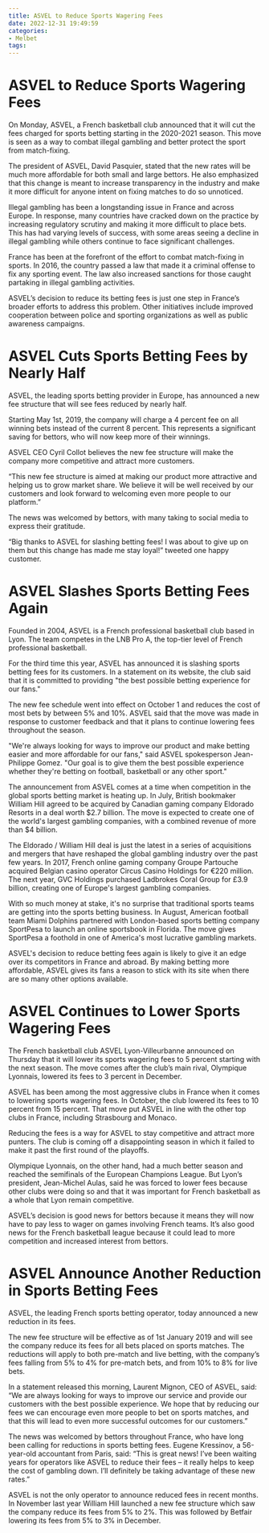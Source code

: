 ```yaml
---
title: ASVEL to Reduce Sports Wagering Fees
date: 2022-12-31 19:49:59
categories:
- Melbet
tags:
---
```



#  ASVEL to Reduce Sports Wagering Fees

On Monday, ASVEL, a French basketball club announced that it will cut the fees charged for sports betting starting in the 2020-2021 season. This move is seen as a way to combat illegal gambling and better protect the sport from match-fixing.

The president of ASVEL, David Pasquier, stated that the new rates will be much more affordable for both small and large bettors. He also emphasized that this change is meant to increase transparency in the industry and make it more difficult for anyone intent on fixing matches to do so unnoticed.

Illegal gambling has been a longstanding issue in France and across Europe. In response, many countries have cracked down on the practice by increasing regulatory scrutiny and making it more difficult to place bets. This has had varying levels of success, with some areas seeing a decline in illegal gambling while others continue to face significant challenges.

France has been at the forefront of the effort to combat match-fixing in sports. In 2016, the country passed a law that made it a criminal offense to fix any sporting event. The law also increased sanctions for those caught partaking in illegal gambling activities.

ASVEL’s decision to reduce its betting fees is just one step in France’s broader efforts to address this problem. Other initiatives include improved cooperation between police and sporting organizations as well as public awareness campaigns.

#  ASVEL Cuts Sports Betting Fees by Nearly Half

ASVEL, the leading sports betting provider in Europe, has announced a new fee structure that will see fees reduced by nearly half.

Starting May 1st, 2019, the company will charge a 4 percent fee on all winning bets instead of the current 8 percent. This represents a significant saving for bettors, who will now keep more of their winnings.

 ASVEL CEO Cyril Collot believes the new fee structure will make the company more competitive and attract more customers.

“This new fee structure is aimed at making our product more attractive and helping us to grow market share. We believe it will be well received by our customers and look forward to welcoming even more people to our platform.”

The news was welcomed by bettors, with many taking to social media to express their gratitude.

“Big thanks to ASVEL for slashing betting fees! I was about to give up on them but this change has made me stay loyal!” tweeted one happy customer.

#  ASVEL Slashes Sports Betting Fees Again

Founded in 2004, ASVEL is a French professional basketball club based in Lyon. The team competes in the LNB Pro A, the top-tier level of French professional basketball.

For the third time this year, ASVEL has announced it is slashing sports betting fees for its customers. In a statement on its website, the club said that it is committed to providing "the best possible betting experience for our fans."

The new fee schedule went into effect on October 1 and reduces the cost of most bets by between 5% and 10%. ASVEL said that the move was made in response to customer feedback and that it plans to continue lowering fees throughout the season.

"We're always looking for ways to improve our product and make betting easier and more affordable for our fans," said ASVEL spokesperson Jean-Philippe Gomez. "Our goal is to give them the best possible experience whether they're betting on football, basketball or any other sport."

The announcement from ASVEL comes at a time when competition in the global sports betting market is heating up. In July, British bookmaker William Hill agreed to be acquired by Canadian gaming company Eldorado Resorts in a deal worth $2.7 billion. The move is expected to create one of the world's largest gambling companies, with a combined revenue of more than $4 billion.

The Eldorado / William Hill deal is just the latest in a series of acquisitions and mergers that have reshaped the global gambling industry over the past few years. In 2017, French online gaming company Groupe Partouche acquired Belgian casino operator Circus Casino Holdings for €220 million. The next year, GVC Holdings purchased Ladbrokes Coral Group for £3.9 billion, creating one of Europe's largest gambling companies.

With so much money at stake, it's no surprise that traditional sports teams are getting into the sports betting business. In August, American football team Miami Dolphins partnered with London-based sports betting company SportPesa to launch an online sportsbook in Florida. The move gives SportPesa a foothold in one of America's most lucrative gambling markets.

ASVEL's decision to reduce betting fees again is likely to give it an edge over its competitors in France and abroad. By making betting more affordable, ASVEL gives its fans a reason to stick with its site when there are so many other options available.

#  ASVEL Continues to Lower Sports Wagering Fees

The French basketball club ASVEL Lyon-Villeurbanne announced on Thursday that it will lower its sports wagering fees to 5 percent starting with the next season. The move comes after the club’s main rival, Olympique Lyonnais, lowered its fees to 3 percent in December.

ASVEL has been among the most aggressive clubs in France when it comes to lowering sports wagering fees. In October, the club lowered its fees to 10 percent from 15 percent. That move put ASVEL in line with the other top clubs in France, including Strasbourg and Monaco.

Reducing the fees is a way for ASVEL to stay competitive and attract more punters. The club is coming off a disappointing season in which it failed to make it past the first round of the playoffs.

Olympique Lyonnais, on the other hand, had a much better season and reached the semifinals of the European Champions League. But Lyon’s president, Jean-Michel Aulas, said he was forced to lower fees because other clubs were doing so and that it was important for French basketball as a whole that Lyon remain competitive.

ASVEL’s decision is good news for bettors because it means they will now have to pay less to wager on games involving French teams. It’s also good news for the French basketball league because it could lead to more competition and increased interest from bettors.

#  ASVEL Announce Another Reduction in Sports Betting Fees

ASVEL, the leading French sports betting operator, today announced a new reduction in its fees.

The new fee structure will be effective as of 1st January 2019 and will see the company reduce its fees for all bets placed on sports matches. The reductions will apply to both pre-match and live betting, with the company’s fees falling from 5% to 4% for pre-match bets, and from 10% to 8% for live bets.

In a statement released this morning, Laurent Mignon, CEO of ASVEL, said: “We are always looking for ways to improve our service and provide our customers with the best possible experience. We hope that by reducing our fees we can encourage even more people to bet on sports matches, and that this will lead to even more successful outcomes for our customers.”

The news was welcomed by bettors throughout France, who have long been calling for reductions in sports betting fees. Eugene Kressinov, a 56-year-old accountant from Paris, said: “This is great news! I’ve been waiting years for operators like ASVEL to reduce their fees – it really helps to keep the cost of gambling down. I’ll definitely be taking advantage of these new rates.”

ASVEL is not the only operator to announce reduced fees in recent months. In November last year William Hill launched a new fee structure which saw the company reduce its fees from 5% to 2%. This was followed by Betfair lowering its fees from 5% to 3% in December.